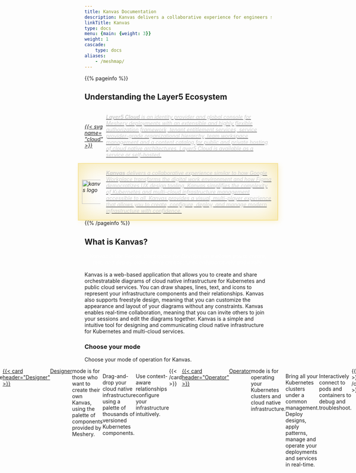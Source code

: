```yaml
---
title: Kanvas Documentation
description: Kanvas delivers a collaborative experience for engineers similar to how Google Workplace transforms the digital work environment and how Figma democratizes UX design tooling. 
linkTitle: Kanvas
type: docs
menu: {main: {weight: 3}}
weight: 1
cascade: 
    type: docs
aliases:
    - /meshmap/
---
```


<!-- {{% pageinfo %}}

**Meshery** is a cloud native manager that enables the design and management of Kubernetes-based infrastructure and applications. It is an extensible developer platform that seamlessly integrates with various CNCF projects, monitoring, CI/CD, and security tools.

{{% /pageinfo %}} -->
<!-- {{< figure src="layer5-cloud-provider.svg"  class="image-center-shadow" >}} -->

{{% pageinfo %}}

<style>
    .highlight-box {
      display: flex;
      align-items: center;
      font-style: italic;
      gap: 0.5rem;
      padding: 1rem;
      margin: auto -1rem;
      box-shadow: inset 0 0em 4em #ebc01766, 0 0 0 2px #ebc01766, 0.3em 0.3em 1em #ebc01733;
      transition: box-shadow 0.3s ease;
      text-decoration: none;
      color: inherit;
    }
    .hidden-highlight-box {
      display: flex;
      align-items: center;
      font-style: italic;
      gap: 0.5rem;
      padding: 1rem;
      margin: auto -1rem;
      box-shadow: none;
      transition: box-shadow 0.3s ease;
      text-decoration: none;
      color: inherit;
    }
    .hidden-highlight-box:hover {
      box-shadow: inset 0 0em 4em #ebc01766, 0 0 0 2px #ebc01766, 0.3em 0.3em 1em #ebc01733;
    }
    /* New rule to hide highlight-box shadow when hidden-highlight-box is hovered or focused */
    .hidden-highlight-box:hover ~ .highlight-box,
    .hidden-highlight-box:focus ~ .highlight-box {
      box-shadow: none;
    }
</style>  
## Understanding the Layer5 Ecosystem

<a href="/cloud">
<div class="hidden-highlight-box">
<div style="min-width:50px;align-self:center;">{{< svg name="cloud" >}}</div>
<div style="margin:auto;color:#ccc;">
  <strong>Layer5 Cloud</strong> is an identity provider and global console for Meshery deployments with an extensible and highly flexible authorization framework, tenant entitlement services, service provider-grade organizational hierarchy, team workspace management and a content catalog for public and private hosting of cloud native architectures. Layer5 Cloud is available as a service or self-hosted.
</div>
</div>
</a>


<a href="/kanvas">
<div class="highlight-box" style="display:flex; gap: .5rem;">
<div style="min-width:50px;align-self:center;">
<img src="/images/logos/kanvas-icon-color.svg" style="height:65px;width:65px;margin-left:-.45rem; border:0px;  background-color: transparent;" alt="kanvas logo"/></div>
<div style="margin:auto; color:#ccc">
<strong>Kanvas</strong> delivers a collaborative experience similar to how Google Workplace transforms the digital work environment and how Figma democratizes UX design tooling. Kanvas simplifies the complexity of Kubernetes and multi-cloud infrastructure management accessible to all. Kanvas provides a visual, multi-player experience that allows you to create, configure, deploy, and manage modern infrastructure with confidence.</div></div>
</a>
</div>
{{% /pageinfo %}}

## What is Kanvas?

<p style="display:flex;text-align:center;margin:1rem auto;color:white;"><i>Kanvas is like Google Workspace for DevOps, as it allows you to create, test, and deploy cloud native architectures collaboratively and easily.</i></p>

Kanvas is a web-based application that allows you to create and share orchestratable diagrams of cloud native infrastructure for Kubernetes and public cloud services. You can draw shapes, lines, text, and icons to represent your infrastructure components and their relationships. Kanvas also supports freestyle design, meaning that you can customize the appearance and layout of your diagrams without any constraints. Kanvas enables real-time collaboration, meaning that you can invite others to join your sessions and edit the diagrams together. Kanvas is a simple and intuitive tool for designing and communicating cloud native infrastructure for Kubernetes and multi-cloud services.

### Choose your mode

Choose your mode of operation for Kanvas.

<div style="display:flex;justify-content:center;">
{{< cardpane >}}
    <a href="../kanvas/designer/">
  {{< card header="Designer" >}}
    <a href="../kanvas/designer/">Designer</a> mode is for those who want to create their own Kanvas, using the palette of components provided by Meshery.
    <p>Drag-and-drop your cloud native infrastructure using a palette of thousands of versioned Kubernetes components.</p>
    <p>Use context-aware relationships configure your infrastructure intuitively.</p>
  {{< /card >}}
    </a>
  <a href="../kanvas/operator/">
  {{< card header="Operator" >}}
    <a href="../kanvas/operator/">Operator</a> mode is for operating your Kubernetes clusters and cloud native infrastructure.
    <p>Bring all your Kubernetes clusters under a common management. Deploy designs, apply patterns, manage and operate your deployments and services in real-time.</p>
    <p>Interactively connect to pods and containers to debug and troubleshoot.</p>
  {{< /card >}}
  </a>
{{< /cardpane >}}
</div>


<!-- ## What is Kanvas?

Introduce your project, including what it does or lets you do, why you would use it, and its primary goal (and how it achieves it). This should be similar to your README description, though you can go into a little more detail here if you want.

## Why do I want it?

Help your user know if your project will help them. Useful information can include:

* **What is it good for?**: What types of problems does your project solve? What are the benefits of using it?

* **What is it not good for?**: For example, point out situations that might intuitively seem suited for your project, but aren't for some reason. Also mention known limitations, scaling issues, or anything else that might let your users know if the project is not for them.

* **What is it *not yet* good for?**: Highlight any useful features that are coming soon.

## Where should I go next?

Give your users next steps from the Overview. For example:

* [Getting Started](/docs/getting-started/): Get started with $project
* [Examples](/docs/examples/): Check out some example code!
 -->
